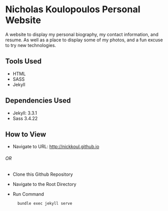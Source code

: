 # Nicholas Koulopoulos Personal Website
A website to display my personal biography, my contact information, and resume. As well as a place to display some of my photos, and a fun excuse to try new technologies.

## Tools Used
* HTML
* SASS
* Jekyll

## Dependencies Used
* Jekyll: 3.3.1
* Sass 3.4.22

## How to View

* Navigate to URL: <http://nickkoul.github.io>

###### OR
* Clone this Github Repository
* Navigate to the Root Directory
* Run Command

        bundle exec jekyll serve
